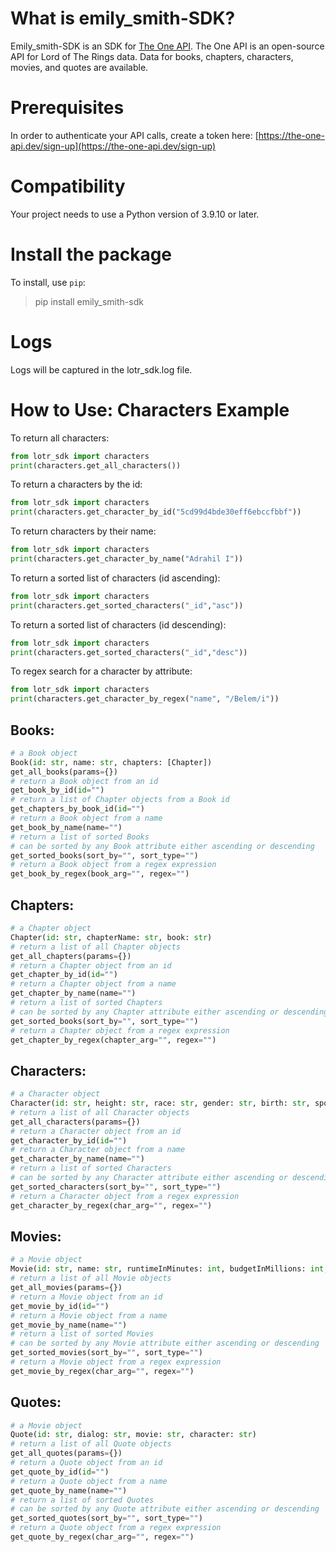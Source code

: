 # What is emily_smith-SDK?
Emily_smith-SDK is an SDK for [The One API](https://the-one-api.dev). The One API is an open-source API for Lord of The Rings data. 
Data for books, chapters, characters, movies, and quotes are available.

# Prerequisites
In order to authenticate your API calls, create a token here: [https://the-one-api.dev/sign-up](https://the-one-api.dev/sign-up)

# Compatibility
Your project needs to use a Python version of 3.9.10 or later.

# Install the package
To install, use `pip`:
> pip install emily_smith-sdk

# Logs
Logs will be captured in the lotr_sdk.log file.

# How to Use: Characters Example
To return all characters:
```python
from lotr_sdk import characters
print(characters.get_all_characters())
```
To return a characters by the id:
```python
from lotr_sdk import characters
print(characters.get_character_by_id("5cd99d4bde30eff6ebccfbbf"))
```
To return characters by their name:
```python
from lotr_sdk import characters
print(characters.get_character_by_name("Adrahil I"))
```
To return a sorted list of characters (id ascending):
```python
from lotr_sdk import characters
print(characters.get_sorted_characters("_id","asc"))
```
To return a sorted list of characters (id descending):
```python
from lotr_sdk import characters
print(characters.get_sorted_characters("_id","desc"))
```
To regex search for a character by attribute:
```python
from lotr_sdk import characters
print(characters.get_character_by_regex("name", "/Belem/i"))
```

## Books:
```python
# a Book object
Book(id: str, name: str, chapters: [Chapter])
get_all_books(params={})
# return a Book object from an id
get_book_by_id(id="")
# return a list of Chapter objects from a Book id
get_chapters_by_book_id(id="")
# return a Book object from a name
get_book_by_name(name="")
# return a list of sorted Books
# can be sorted by any Book attribute either ascending or descending
get_sorted_books(sort_by="", sort_type="")
# return a Book object from a regex expression
get_book_by_regex(book_arg="", regex="")
```

## Chapters:
```python
# a Chapter object
Chapter(id: str, chapterName: str, book: str)
# return a list of all Chapter objects
get_all_chapters(params={})
# return a Chapter object from an id
get_chapter_by_id(id="")
# return a Chapter object from a name
get_chapter_by_name(name="")
# return a list of sorted Chapters
# can be sorted by any Chapter attribute either ascending or descending
get_sorted_books(sort_by="", sort_type="")
# return a Chapter object from a regex expression
get_chapter_by_regex(chapter_arg="", regex="")
```

## Characters:
```python
# a Character object
Character(id: str, height: str, race: str, gender: str, birth: str, spouse: str, death: str, realm: str, hair: str, name: str, wikiUrl: str)
# return a list of all Character objects
get_all_characters(params={})
# return a Character object from an id
get_character_by_id(id="")
# return a Character object from a name
get_character_by_name(name="")
# return a list of sorted Characters
# can be sorted by any Character attribute either ascending or descending
get_sorted_characters(sort_by="", sort_type="")
# return a Character object from a regex expression
get_character_by_regex(char_arg="", regex="")
```

## Movies:
```python
# a Movie object
Movie(id: str, name: str, runtimeInMinutes: int, budgetInMillions: int, boxOfficeRevenueInMillions: int, academyAwardNominations: int, academyAwardWins: int, rottenTomatoesScore: float)
# return a list of all Movie objects
get_all_movies(params={})
# return a Movie object from an id
get_movie_by_id(id="")
# return a Movie object from a name
get_movie_by_name(name="")
# return a list of sorted Movies
# can be sorted by any Movie attribute either ascending or descending
get_sorted_movies(sort_by="", sort_type="")
# return a Movie object from a regex expression
get_movie_by_regex(char_arg="", regex="")
```

## Quotes:
```python
# a Movie object
Quote(id: str, dialog: str, movie: str, character: str)
# return a list of all Quote objects
get_all_quotes(params={})
# return a Quote object from an id
get_quote_by_id(id="")
# return a Quote object from a name
get_quote_by_name(name="")
# return a list of sorted Quotes
# can be sorted by any Quote attribute either ascending or descending
get_sorted_quotes(sort_by="", sort_type="")
# return a Quote object from a regex expression
get_quote_by_regex(char_arg="", regex="")
```